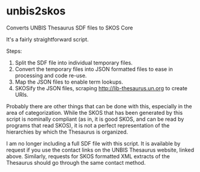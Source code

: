 unbis2skos
==========

Converts UNBIS Thesaurus SDF files to SKOS Core

It's a fairly straightforward script.  

Steps:

1.  Split the SDF file into individual temporary files.
2.  Convert the temporary files into JSON formatted files to ease in processing and code re-use.
3.  Map the JSON files to enable term lookups.
4.  SKOSify the JSON files, scraping http://lib-thesaurus.un.org to create URIs.

Probably there are other things that can be done with this, especially in the area of categorization.  While the SKOS that has been generated by this script is nominally compliant (as in, it is good SKOS, and can be read by programs that read SKOS), it is not a perfect representation of the hierarchies by which the Thesaurus is organized.

I am no longer including a full SDF file with this script.  It is available by request if you use the contact links on the UNBIS Thesaurus website, linked above.  Similarly, requests for SKOS formatted XML extracts of the Thesaurus should go through the same contact method.
